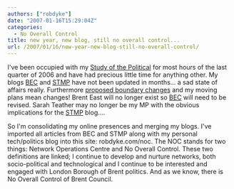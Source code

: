 ```yaml
---
authors: ["robdyke"]
date: "2007-01-16T15:29:04Z"
categories:
  - No Overall Control
title: new year, new blog, still no overall control...
url: /2007/01/16/new-year-new-blog-still-no-overall-control/
---
```

I've been occupied with my [Study of the Political](http://www.robdyke.com/goldsmiths "Study of the Political") for most hours of the last quarter of 2006 and have had precious little time for anything other. My blogs [BEC](http://bec.robdyke.com "Brent East Campaigning") and [STMP](http://stmp.robdyke.com "Sarah Teather Is My MP") have not been updated in months... a sad state of affairs really. Furthermore [proposed boundary changes](http://www.brent.gov.uk/elections.nsf/2f123bcc3c5e238c80256ad20034644f/a91ffed1c469597d8025721b005bf024!OpenDocument) and my moving plans mean changes! Brent East will no longer exist so [BEC](http://bec.robdyke.com "Brent East Campaigning") will need to be revised. Sarah Teather may no longer be my MP with the obvious implications for the [STMP](http://stmp.robdyke.com "Sarah Teather Is My MP") blog....

So I'm consolidating my online presences and merging my blogs. I've imported all articles from BEC and STMP along with my personal tech/politics blog into this site: robdyke.com/noc. The NOC stands for two things: Network Operations Centre and No Overall Control. These two definitions are linked; I continue to develop and nurture networks, both socio-political and technological and I continue to be interested and engaged with London Borough of Brent politics. And as we know, there is No Overall Control of Brent Council.